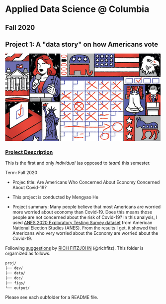 # Applied Data Science @ Columbia
## Fall 2020
## Project 1: A "data story" on how Americans vote

<img src="figs/title1.jpeg" width="500">

### [Project Description](doc/)
This is the first and only *individual* (as opposed to *team*) this semester. 

Term: Fall 2020

+ Projec title: Are Americans Who Concerned About Economy Concerned About Covid-19?
+ This project is conducted by Mengyao He

+ Project summary: Many people believe that most Americans are worried more worried about economy than Covid-19. Does this means those people are not concerned about the risk of Covid-19? In this analysis, I used [ANES 2020 Exploratory Testing Survey dataset](https://electionstudies.org/data-center/2020-exploratory-testing-survey/) from American National Election Studies (ANES). From the results I get, it showed that Americans who very worried about the Economy are worried about the Covid-19.

Following [suggestions](http://nicercode.github.io/blog/2013-04-05-projects/) by [RICH FITZJOHN](http://nicercode.github.io/about/#Team) (@richfitz). This folder is orgarnized as follows.

```
proj/
├── dev/
├── data/
├── doc/
├── figs/
└── output/
```

Please see each subfolder for a README file.
